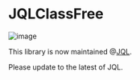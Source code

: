 # JQLClassFree
![image](https://user-images.githubusercontent.com/836043/223714291-8caf91ab-b399-4c0a-bcd8-6211d7697022.png)

This library is now maintained @[JQL](https://github.com/KooiInc/JQL).

Please update to the latest of JQL.

